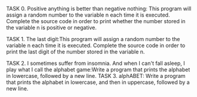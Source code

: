 TASK 0. Positive anything is better than negative nothing: This program will assign a random number to the variable n each time it is executed. Complete the source code in order to print whether the number stored in the variable n is positive or negative.


TASK 1. The last digit:This program will assign a random number to the variable n each time it is executed. Complete the source code in order to print the last digit of the number stored in the variable n.

TASK 2. I sometimes suffer from insomnia. And when I can't fall asleep, I play what I call the alphabet game:Write a program that prints the alphabet in lowercase, followed by a new line.
TASK 3. alphABET: Write a program that prints the alphabet in lowercase, and then in uppercase, followed by a new line.
